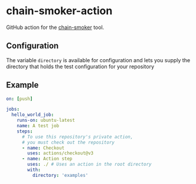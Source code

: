 # chain-smoker-action

GitHub action for the [chain-smoker](https://github.com/philsupertramp/chain-smoker) tool.

## Configuration
The variable `directory` is available for configuration and lets you supply the directory that holds the test configuration for your repository


## Example

```yaml
on: [push]

jobs:
  hello_world_job:
    runs-on: ubuntu-latest
    name: A test job 
    steps:
      # To use this repository's private action,
      # you must check out the repository
      - name: Checkout
        uses: actions/checkout@v3
      - name: Action step
        uses: ./ # Uses an action in the root directory
        with:
          directory: 'examples'
```
